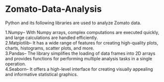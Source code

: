 # Zomato-Data-Analysis
Python and its following libraries are used to analyze Zomato data.

1.Numpy– With Numpy arrays, complex computations are executed quickly, and large calculations are handled efficiently.  
2.Matplotlib– It has a wide range of features for creating high-quality plots, charts, histograms, scatter plots, and more.  
3.Pandas– The library simplifies the loading of data frames into 2D arrays and provides functions for performing multiple analysis tasks in a single operation.  
4.Seaborn– It offers a high-level interface for creating visually appealing and informative statistical graphics.  

